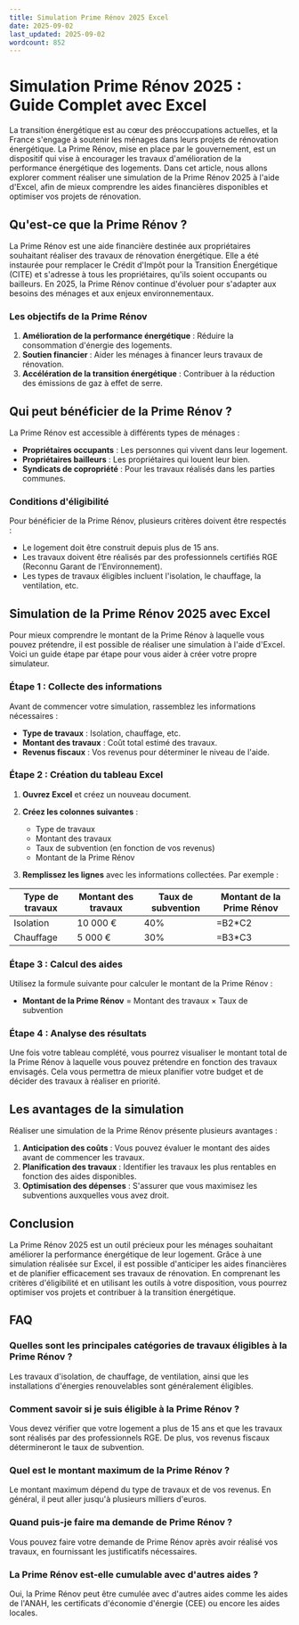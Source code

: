 ```yaml
---
title: Simulation Prime Rénov 2025 Excel
date: 2025-09-02
last_updated: 2025-09-02
wordcount: 852
---
```


# Simulation Prime Rénov 2025 : Guide Complet avec Excel

La transition énergétique est au cœur des préoccupations actuelles, et la France s'engage à soutenir les ménages dans leurs projets de rénovation énergétique. La Prime Rénov, mise en place par le gouvernement, est un dispositif qui vise à encourager les travaux d'amélioration de la performance énergétique des logements. Dans cet article, nous allons explorer comment réaliser une simulation de la Prime Rénov 2025 à l'aide d'Excel, afin de mieux comprendre les aides financières disponibles et optimiser vos projets de rénovation.

## Qu'est-ce que la Prime Rénov ?

La Prime Rénov est une aide financière destinée aux propriétaires souhaitant réaliser des travaux de rénovation énergétique. Elle a été instaurée pour remplacer le Crédit d'Impôt pour la Transition Énergétique (CITE) et s'adresse à tous les propriétaires, qu'ils soient occupants ou bailleurs. En 2025, la Prime Rénov continue d'évoluer pour s'adapter aux besoins des ménages et aux enjeux environnementaux.

### Les objectifs de la Prime Rénov

1. **Amélioration de la performance énergétique** : Réduire la consommation d'énergie des logements.
2. **Soutien financier** : Aider les ménages à financer leurs travaux de rénovation.
3. **Accélération de la transition énergétique** : Contribuer à la réduction des émissions de gaz à effet de serre.

## Qui peut bénéficier de la Prime Rénov ?

La Prime Rénov est accessible à différents types de ménages :

- **Propriétaires occupants** : Les personnes qui vivent dans leur logement.
- **Propriétaires bailleurs** : Les propriétaires qui louent leur bien.
- **Syndicats de copropriété** : Pour les travaux réalisés dans les parties communes.

### Conditions d'éligibilité

Pour bénéficier de la Prime Rénov, plusieurs critères doivent être respectés :

- Le logement doit être construit depuis plus de 15 ans.
- Les travaux doivent être réalisés par des professionnels certifiés RGE (Reconnu Garant de l’Environnement).
- Les types de travaux éligibles incluent l'isolation, le chauffage, la ventilation, etc.

## Simulation de la Prime Rénov 2025 avec Excel

Pour mieux comprendre le montant de la Prime Rénov à laquelle vous pouvez prétendre, il est possible de réaliser une simulation à l'aide d'Excel. Voici un guide étape par étape pour vous aider à créer votre propre simulateur.

### Étape 1 : Collecte des informations

Avant de commencer votre simulation, rassemblez les informations nécessaires :

- **Type de travaux** : Isolation, chauffage, etc.
- **Montant des travaux** : Coût total estimé des travaux.
- **Revenus fiscaux** : Vos revenus pour déterminer le niveau de l'aide.

### Étape 2 : Création du tableau Excel

1. **Ouvrez Excel** et créez un nouveau document.
2. **Créez les colonnes suivantes** :
   - Type de travaux
   - Montant des travaux
   - Taux de subvention (en fonction de vos revenus)
   - Montant de la Prime Rénov

3. **Remplissez les lignes** avec les informations collectées. Par exemple :

| Type de travaux | Montant des travaux | Taux de subvention | Montant de la Prime Rénov |
|------------------|---------------------|---------------------|----------------------------|
| Isolation        | 10 000 €            | 40%                 | =B2*C2                     |
| Chauffage        | 5 000 €             | 30%                 | =B3*C3                     |

### Étape 3 : Calcul des aides

Utilisez la formule suivante pour calculer le montant de la Prime Rénov :

- **Montant de la Prime Rénov** = Montant des travaux × Taux de subvention

### Étape 4 : Analyse des résultats

Une fois votre tableau complété, vous pourrez visualiser le montant total de la Prime Rénov à laquelle vous pouvez prétendre en fonction des travaux envisagés. Cela vous permettra de mieux planifier votre budget et de décider des travaux à réaliser en priorité.

## Les avantages de la simulation

Réaliser une simulation de la Prime Rénov présente plusieurs avantages :

1. **Anticipation des coûts** : Vous pouvez évaluer le montant des aides avant de commencer les travaux.
2. **Planification des travaux** : Identifier les travaux les plus rentables en fonction des aides disponibles.
3. **Optimisation des dépenses** : S'assurer que vous maximisez les subventions auxquelles vous avez droit.

## Conclusion

La Prime Rénov 2025 est un outil précieux pour les ménages souhaitant améliorer la performance énergétique de leur logement. Grâce à une simulation réalisée sur Excel, il est possible d'anticiper les aides financières et de planifier efficacement ses travaux de rénovation. En comprenant les critères d'éligibilité et en utilisant les outils à votre disposition, vous pourrez optimiser vos projets et contribuer à la transition énergétique.

## FAQ

### Quelles sont les principales catégories de travaux éligibles à la Prime Rénov ?

Les travaux d'isolation, de chauffage, de ventilation, ainsi que les installations d'énergies renouvelables sont généralement éligibles.

### Comment savoir si je suis éligible à la Prime Rénov ?

Vous devez vérifier que votre logement a plus de 15 ans et que les travaux sont réalisés par des professionnels RGE. De plus, vos revenus fiscaux détermineront le taux de subvention.

### Quel est le montant maximum de la Prime Rénov ?

Le montant maximum dépend du type de travaux et de vos revenus. En général, il peut aller jusqu'à plusieurs milliers d'euros.

### Quand puis-je faire ma demande de Prime Rénov ?

Vous pouvez faire votre demande de Prime Rénov après avoir réalisé vos travaux, en fournissant les justificatifs nécessaires.

### La Prime Rénov est-elle cumulable avec d'autres aides ?

Oui, la Prime Rénov peut être cumulée avec d'autres aides comme les aides de l'ANAH, les certificats d'économie d'énergie (CEE) ou encore les aides locales.
